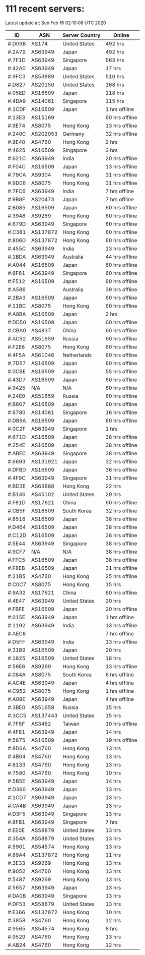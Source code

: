 # 111 recent servers:

Latest update at: Sun Feb 16 02:10:08 UTC 2020

| ID | ASN | Server Country | Online |
| -- | --- | -------------- | ------ |
| #.D09B | AS174 | United States | 492 hrs |
| #.2A79 | AS63949 | Japan | 492 hrs |
| #.7F1D | AS63949 | Singapore | 663 hrs |
| #.42A0 | AS63949 | Japan | 17 hrs |
| #.9FC3 | AS53889 | United States | 510 hrs |
| #.D827 | AS20150 | United States | 168 hrs |
| #.05ED | AS16509 | Japan | 118 hrs |
| #.4DA9 | AS14061 | Singapore | 115 hrs |
| #.1CDF | AS16509 | Japan | 1 hrs offline |
| #.13E3 | AS15169 |  | 60 hrs offline |
| #.9E74 | AS8075 | Hong Kong | 13 hrs offline |
| #.240C | AS202053 | Germany | 32 hrs offline |
| #.9E40 | AS4760 | Hong Kong | 2 hrs |
| #.4625 | AS16509 | Singapore | 3 hrs |
| #.621C | AS63949 | India | 20 hrs offline |
| #.F04C | AS16509 | Japan | 13 hrs offline |
| #.79CA | AS9304 | Hong Kong | 31 hrs offline |
| #.9D06 | AS8075 | Hong Kong | 31 hrs offline |
| #.7FC6 | AS63949 | India | 7 hrs offline |
| #.9B8F | AS20473 | Japan | 7 hrs offline |
| #.B085 | AS16509 | Japan | 60 hrs offline |
| #.3948 | AS9269 | Hong Kong | 60 hrs offline |
| #.679D | AS63949 | Singapore | 60 hrs offline |
| #.C381 | AS137872 | Hong Kong | 60 hrs offline |
| #.806D | AS137872 | Hong Kong | 60 hrs offline |
| #.455C | AS63949 | India | 13 hrs offline |
| #.1BDA | AS63949 | Australia | 44 hrs offline |
| #.A044 | AS16509 | Japan | 60 hrs offline |
| #.6F61 | AS63949 | Singapore | 60 hrs offline |
| #.F512 | AS16509 | Japan | 60 hrs offline |
| #.A586 |  | Australia | 39 hrs offline |
| #.2BA3 | AS16509 | Japan | 60 hrs offline |
| #.11BC | AS8075 | Hong Kong | 60 hrs offline |
| #.A8BA | AS16509 | Japan | 2 hrs |
| #.DD50 | AS16509 | Japan | 60 hrs offline |
| #.CBA0 | AS4837 | China | 60 hrs offline |
| #.AC52 | AS51659 | Russia | 60 hrs offline |
| #.F2E8 | AS8075 | Hong Kong | 60 hrs offline |
| #.4F5A | AS61046 | Netherlands | 60 hrs offline |
| #.7D57 | AS16509 | Japan | 60 hrs offline |
| #.0CBE | AS16509 | Japan | 55 hrs offline |
| #.43D7 | AS16509 | Japan | 60 hrs offline |
| #.9425 | N/A | N/A | 60 hrs offline |
| #.24E0 | AS51659 | Russia | 60 hrs offline |
| #.B607 | AS16509 | Japan | 60 hrs offline |
| #.6780 | AS14061 | Singapore | 16 hrs offline |
| #.DB9A | AS16509 | Japan | 60 hrs offline |
| #.0C2F | AS63949 | Singapore | 1 hrs |
| #.671D | AS16509 | Japan | 38 hrs offline |
| #.254E | AS16509 | Japan | 38 hrs offline |
| #.ABEC | AS63949 | Singapore | 38 hrs offline |
| #.6693 | AS131921 | Japan | 32 hrs offline |
| #.DFBD | AS16509 | Japan | 36 hrs offline |
| #.4F9C | AS63949 | Singapore | 31 hrs offline |
| #.BD3E | AS63888 | Hong Kong | 22 hrs |
| #.B146 | AS45102 | United States | 29 hrs |
| #.F81D | AS17621 | China | 60 hrs offline |
| #.CB5F | AS16509 | South Korea | 32 hrs offline |
| #.6516 | AS16509 | Japan | 38 hrs offline |
| #.D464 | AS16509 | Japan | 38 hrs offline |
| #.C12D | AS16509 | Japan | 38 hrs offline |
| #.5E44 | AS63949 | Singapore | 38 hrs offline |
| #.9CF7 | N/A | N/A | 38 hrs offline |
| #.FFC5 | AS16509 | Japan | 38 hrs offline |
| #.F8EB | AS16509 | Japan | 31 hrs offline |
| #.21B5 | AS4760 | Hong Kong | 25 hrs offline |
| #.C0C7 | AS8075 | Hong Kong | 15 hrs |
| #.9A32 | AS17621 | China | 60 hrs offline |
| #.4E47 | AS63949 | United States | 20 hrs |
| #.FBFE | AS16509 | Japan | 20 hrs offline |
| #.015E | AS63949 | Japan | 1 hrs offline |
| #.1192 | AS63949 | India | 13 hrs offline |
| #.AEC8 |  |  | 7 hrs offline |
| #.D5FF | AS63949 | India | 13 hrs offline |
| #.31B9 | AS16509 | Japan | 20 hrs |
| #.1625 | AS16509 | United States | 18 hrs |
| #.56E6 | AS9269 | Hong Kong | 13 hrs offline |
| #.084A | AS8075 | South Korea | 6 hrs offline |
| #.AC4E | AS63949 | Japan | 4 hrs offline |
| #.C952 | AS8075 | Hong Kong | 1 hrs offline |
| #.A09E | AS63949 | Japan | 4 hrs offline |
| #.3BE0 | AS51659 | Russia | 15 hrs |
| #.3CC5 | AS137443 | United States | 15 hrs |
| #.7F5F | AS3462 | Taiwan | 10 hrs offline |
| #.4F81 | AS63949 | Japan | 14 hrs |
| #.5875 | AS16509 | Japan | 19 hrs offline |
| #.8D6A | AS4760 | Hong Kong | 13 hrs |
| #.4B04 | AS4760 | Hong Kong | 13 hrs |
| #.8133 | AS4760 | Hong Kong | 13 hrs |
| #.7580 | AS4760 | Hong Kong | 10 hrs |
| #.5B5E | AS63949 | Japan | 14 hrs |
| #.D360 | AS63949 | Japan | 13 hrs |
| #.1CD7 | AS63949 | Japan | 13 hrs |
| #.CA4B | AS63949 | Japan | 13 hrs |
| #.D3F5 | AS63949 | Singapore | 13 hrs |
| #.8FB1 | AS63949 | Singapore | 7 hrs |
| #.EE0E | AS58879 | United States | 13 hrs |
| #.354A | AS58879 | United States | 13 hrs |
| #.5901 | AS54574 | Hong Kong | 13 hrs |
| #.89A4 | AS137872 | Hong Kong | 11 hrs |
| #.3E33 | AS9269 | Hong Kong | 13 hrs |
| #.9052 | AS4760 | Hong Kong | 13 hrs |
| #.5487 | AS9269 | Hong Kong | 13 hrs |
| #.5657 | AS63949 | Japan | 13 hrs |
| #.DA0B | AS63949 | Singapore | 13 hrs |
| #.DF53 | AS58879 | United States | 13 hrs |
| #.E366 | AS137872 | Hong Kong | 10 hrs |
| #.3858 | AS4760 | Hong Kong | 12 hrs |
| #.9565 | AS54574 | Hong Kong | 8 hrs |
| #.9529 | AS4760 | Hong Kong | 13 hrs |
| #.AB24 | AS4760 | Hong Kong | 12 hrs |


